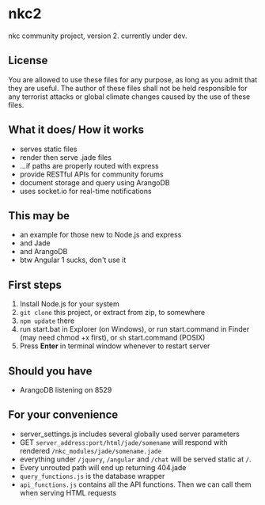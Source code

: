 # nkc2
nkc community project, version 2.
currently under dev.

## License
You are allowed to use these files for any purpose, as long as you admit that they are useful.
The author of these files shall not be held responsible for any terrorist attacks or global climate changes caused by the use of these files.

## What it does/ How it works
- serves static files
- render then serve .jade files
- ...if paths are properly routed with express
- provide RESTful APIs for community forums
- document storage and query using ArangoDB
- uses socket.io for real-time notifications

## This may be
- an example for those new to Node.js and express
- and Jade
- and ArangoDB
- btw Angular 1 sucks, don't use it

## First steps
  1. Install Node.js for your system
  2. `git clone` this project, or extract from zip, to somewhere
  3. `npm update` there
  4. run start.bat in Explorer (on Windows), or run start.command in Finder (may need chmod +x first), or `sh` start.command (POSIX)
  5. Press **Enter** in terminal window whenever to restart server

## Should you have
- ArangoDB listening on 8529

## For your convenience
- server_settings.js includes several globally used server parameters
- GET `server_address:port/html/jade/somename` will respond with rendered `/nkc_modules/jade/somename.jade`
- everything under `/jquery`, `/angular` and `/chat` will be served static at `/`.
- Every unrouted path will end up returning 404.jade
- `query_functions.js` is the database wrapper
- `api_functions.js` contains all the API functions. Then we can call them when serving HTML requests
